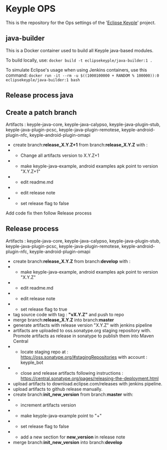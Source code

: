 Keyple OPS
==========
This is the repository for the Ops settings of the '[Eclipse Keyple](https://keyple.org/)' project.


java-builder
------------
This is a Docker container used to build all Keyple java-based modules.

To build locally, use:
`docker build -t eclipsekeyple/java-builder:1 .`

To simulate Eclipse's usage when using Jenkins containers, use this command:
`docker run -it --rm -u $((1000100000 + RANDOM % 100000)):0 eclipsekeyple/java-builder:1 bash`

Release process java
-----------

## Create a patch branch

Artifacts : keyple-java-core, keyple-java-calypso, keyple-java-plugin-stub, keyple-java-plugin-pcsc, keyple-java-plugin-remotese, keyple-android-plugin-nfc, keyple-android-plugin-omapi

* create branch:**release_X.Y.Z+1** from branch:**release_X.Y.Z** with :
* * Change all artifacts version to X.Y.Z+1
* * make keyple-java-example, android examples apk point to version "X.Y.Z+1"
* * edit readme.md
* * edit release note
* * set release flag to false

Add code fix then follow Release process


## Release process

Artifacts : keyple-java-core, keyple-java-calypso, keyple-java-plugin-stub, keyple-java-plugin-pcsc, keyple-java-plugin-remotese, keyple-android-plugin-nfc, keyple-android-plugin-omapi

* create branch:**release_X.Y.Z** from branch:**develop** with :
* * make keyple-java-example, android examples apk point to version "X.Y.Z"
* * edit readme.md
* * edit release note
* * set release flag to true
* tag source code with tag : **"vX.Y.Z"** and push to repo
* merge branch:**release_X.Y.Z** into branch:**master**
* generate artifacts with release version "X.Y.Z" with jenkins pipeline
* artifacts are uploaded to oss.sonatype.org staging repository with. Promote artifacts as release in sonatype to publish them into Maven Central
* * locate staging repo at : https://oss.sonatype.org/#stagingRepositories with account : keyple_bot
* * close and release artifacts following instructions : https://central.sonatype.org/pages/releasing-the-deployment.html
* upload artifacts to download.eclipse.com/releases with jenkins pipeline.
* upload artifacts to github release manually.
* create branch:**init_new_version** from branch:**master**  with:
* * increment artifacts version
* * make keyple-java-example point to "+"
* * set release flag to false
* * add a new section for **new_version** in release note
* merge branch:**init_new_version** into branch:**develop** 
